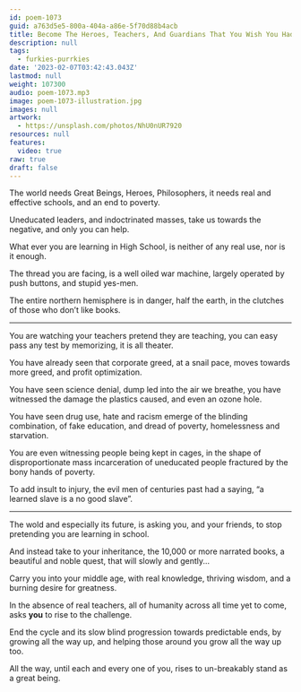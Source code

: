 ```yaml
---
id: poem-1073
guid: a763d5e5-800a-404a-a86e-5f70d88b4acb
title: Become The Heroes, Teachers, And Guardians That You Wish You Had
description: null
tags:
  - furkies-purrkies
date: '2023-02-07T03:42:43.043Z'
lastmod: null
weight: 107300
audio: poem-1073.mp3
image: poem-1073-illustration.jpg
images: null
artwork:
  - https://unsplash.com/photos/NhU0nUR7920
resources: null
features:
  video: true
raw: true
draft: false
---
```


The world needs Great Beings, Heroes, Philosophers,
it needs real and effective schools, and an end to poverty.

Uneducated leaders, and indoctrinated masses,
take us towards the negative, and only you can help.

What ever you are learning in High School,
is neither of any real use, nor is it enough.

The thread you are facing, is a well oiled war machine,
largely operated by push buttons, and stupid yes-men.

The entire northern hemisphere is in danger,
half the earth, in the clutches of those who don’t like books.

---

You are watching your teachers pretend they are teaching,
you can easy pass any test by memorizing, it is all theater.

You have already seen that corporate greed,
at a snail pace, moves towards more greed, and profit optimization.

You have seen science denial, dump led into the air we breathe,
you have witnessed the damage the plastics caused, and even an ozone hole.

You have seen drug use, hate and racism emerge of the blinding combination,
of fake education, and dread of poverty, homelessness and starvation.

You are even witnessing people being kept in cages,
in the shape of disproportionate mass incarceration of uneducated people fractured by the bony hands of poverty.

To add insult to injury, the evil men of centuries past had a saying,
“a learned slave is a no good slave”.

---

The wold and especially its future,
is asking you, and your friends, to stop pretending you are learning in school.

And instead take to your inheritance, the 10,000 or more narrated books,
a beautiful and noble quest, that will slowly and gently...

Carry you into your middle age,
with real knowledge, thriving wisdom, and a burning desire for greatness.

In the absence of real teachers,
all of humanity across all time yet to come, asks __you__ to rise to the challenge.

End the cycle and its slow blind progression towards predictable ends,
by growing all the way up, and helping those around you grow all the way up too.

All the way, until each and every one of you,
rises to un-breakably stand as a great being.
